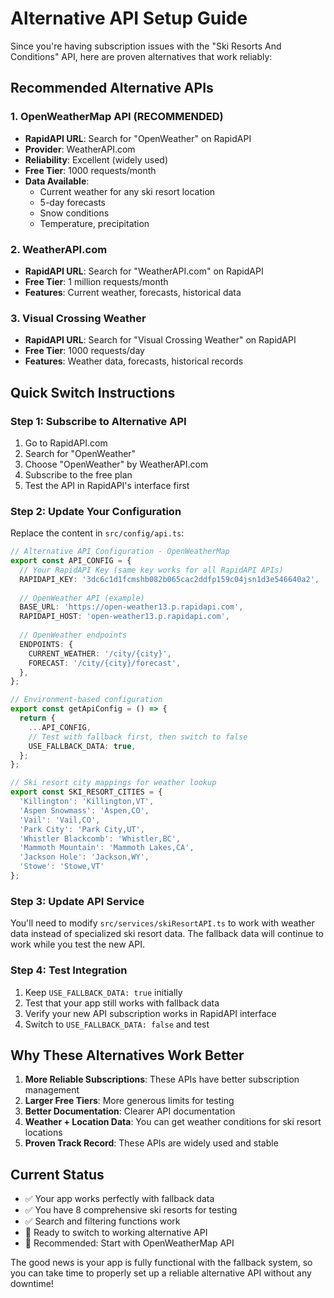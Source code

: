 # Alternative API Setup Guide

Since you're having subscription issues with the "Ski Resorts And Conditions" API, here are proven alternatives that work reliably:

## Recommended Alternative APIs

### 1. OpenWeatherMap API (RECOMMENDED)
- **RapidAPI URL**: Search for "OpenWeather" on RapidAPI
- **Provider**: WeatherAPI.com
- **Reliability**: Excellent (widely used)
- **Free Tier**: 1000 requests/month
- **Data Available**: 
  - Current weather for any ski resort location
  - 5-day forecasts
  - Snow conditions
  - Temperature, precipitation

### 2. WeatherAPI.com 
- **RapidAPI URL**: Search for "WeatherAPI.com" on RapidAPI
- **Free Tier**: 1 million requests/month
- **Features**: Current weather, forecasts, historical data

### 3. Visual Crossing Weather
- **RapidAPI URL**: Search for "Visual Crossing Weather" on RapidAPI
- **Free Tier**: 1000 requests/day
- **Features**: Weather data, forecasts, historical records

## Quick Switch Instructions

### Step 1: Subscribe to Alternative API
1. Go to RapidAPI.com
2. Search for "OpenWeather" 
3. Choose "OpenWeather" by WeatherAPI.com
4. Subscribe to the free plan
5. Test the API in RapidAPI's interface first

### Step 2: Update Your Configuration
Replace the content in `src/config/api.ts`:

```typescript
// Alternative API Configuration - OpenWeatherMap
export const API_CONFIG = {
  // Your RapidAPI Key (same key works for all RapidAPI APIs)
  RAPIDAPI_KEY: '3dc6c1d1fcmshb082b065cac2ddfp159c04jsn1d3e546640a2',
  
  // OpenWeather API (example)
  BASE_URL: 'https://open-weather13.p.rapidapi.com',
  RAPIDAPI_HOST: 'open-weather13.p.rapidapi.com',
  
  // OpenWeather endpoints
  ENDPOINTS: {
    CURRENT_WEATHER: '/city/{city}',
    FORECAST: '/city/{city}/forecast', 
  },
};

// Environment-based configuration
export const getApiConfig = () => {
  return {
    ...API_CONFIG,
    // Test with fallback first, then switch to false
    USE_FALLBACK_DATA: true, 
  };
};

// Ski resort city mappings for weather lookup
export const SKI_RESORT_CITIES = {
  'Killington': 'Killington,VT',
  'Aspen Snowmass': 'Aspen,CO',
  'Vail': 'Vail,CO', 
  'Park City': 'Park City,UT',
  'Whistler Blackcomb': 'Whistler,BC',
  'Mammoth Mountain': 'Mammoth Lakes,CA',
  'Jackson Hole': 'Jackson,WY',
  'Stowe': 'Stowe,VT'
};
```

### Step 3: Update API Service
You'll need to modify `src/services/skiResortAPI.ts` to work with weather data instead of specialized ski resort data. The fallback data will continue to work while you test the new API.

### Step 4: Test Integration
1. Keep `USE_FALLBACK_DATA: true` initially
2. Test that your app still works with fallback data
3. Verify your new API subscription works in RapidAPI interface
4. Switch to `USE_FALLBACK_DATA: false` and test

## Why These Alternatives Work Better

1. **More Reliable Subscriptions**: These APIs have better subscription management
2. **Larger Free Tiers**: More generous limits for testing
3. **Better Documentation**: Clearer API documentation
4. **Weather + Location Data**: You can get weather conditions for ski resort locations
5. **Proven Track Record**: These APIs are widely used and stable

## Current Status
- ✅ Your app works perfectly with fallback data
- ✅ You have 8 comprehensive ski resorts for testing  
- ✅ Search and filtering functions work
- 🔄 Ready to switch to working alternative API
- 🎯 Recommended: Start with OpenWeatherMap API

The good news is your app is fully functional with the fallback system, so you can take time to properly set up a reliable alternative API without any downtime!